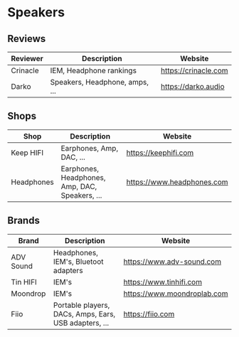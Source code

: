 # Speakers

## Reviews

| Reviewer | Description                         | Website              |
| -------- | ----------------------------------- | -------------------- |
| Crinacle | IEM, Headphone rankings             | https://crinacle.com |
| Darko    | Speakers, Headphone, amps, ...      | https://darko.audio  |

## Shops

| Shop       | Description                         | Website              |
| ---------- | ----------------------------------- | -------------------- |
| Keep HIFI  | Earphones, Amp, DAC, ...            | https://keephifi.com |
| Headphones | Earphones, Headphones, Amp, DAC, Speakers, ... | https://www.headphones.com |

## Brands

| Brand     | Description                                           | Website                     |
| --------- | ----------------------------------------------------- | --------------------------- |
| ADV Sound | Headphones, IEM's, Bluetoot adapters                  | https://www.adv-sound.com   |
| Tin HIFI  | IEM's                                                 | https://www.tinhifi.com     |
| Moondrop  | IEM's                                                 | https://www.moondroplab.com |
| Fiio      | Portable players, DACs, Amps, Ears, USB adapters, ... | https://fiio.com            |
